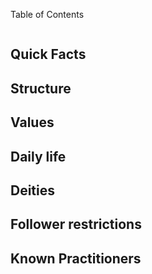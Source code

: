




Table of Contents
```table-of-contents
```

## Quick Facts



## Structure



## Values



## Daily life



## Deities


## Follower restrictions


## Known Practitioners





